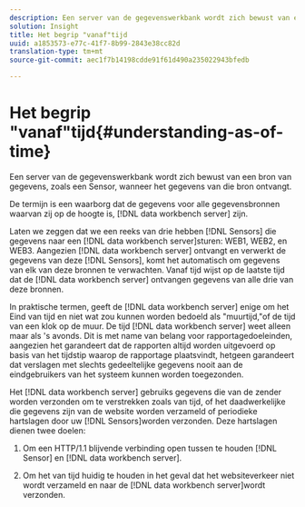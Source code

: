 ```yaml
---
description: Een server van de gegevenswerkbank wordt zich bewust van een bron van gegevens, zoals een Sensor, wanneer het gegevens van die bron ontvangt.
solution: Insight
title: Het begrip "vanaf"tijd
uuid: a1853573-e77c-41f7-8b99-2843e38cc82d
translation-type: tm+mt
source-git-commit: aec1f7b14198cdde91f61d490a235022943bfedb

---
```



# Het begrip &quot;vanaf&quot;tijd{#understanding-as-of-time}

Een server van de gegevenswerkbank wordt zich bewust van een bron van gegevens, zoals een Sensor, wanneer het gegevens van die bron ontvangt.

De termijn is een waarborg dat de gegevens voor alle gegevensbronnen waarvan zij op de hoogte is, [!DNL data workbench server] zijn.

Laten we zeggen dat we een reeks van drie hebben [!DNL Sensors] die gegevens naar een [!DNL data workbench server]sturen: WEB1, WEB2, en WEB3. Aangezien [!DNL data workbench server] ontvangt en verwerkt de gegevens van deze [!DNL Sensors], komt het automatisch om gegevens van elk van deze bronnen te verwachten. Vanaf tijd wijst op de laatste tijd dat de [!DNL data workbench server] ontvangen gegevens van alle drie van deze bronnen.

In praktische termen, geeft de [!DNL data workbench server] enige om het Eind van tijd en niet wat zou kunnen worden bedoeld als &quot;muurtijd,&quot;of de tijd van een klok op de muur. De tijd [!DNL data workbench server] weet alleen maar als &#39;s avonds. Dit is met name van belang voor rapportagedoeleinden, aangezien het garandeert dat de rapporten altijd worden uitgevoerd op basis van het tijdstip waarop de rapportage plaatsvindt, hetgeen garandeert dat verslagen met slechts gedeeltelijke gegevens nooit aan de eindgebruikers van het systeem kunnen worden toegezonden.

Het [!DNL data workbench server] gebruiks gegevens die van de zender worden verzonden om te verstrekken zoals van tijd, of het daadwerkelijke die gegevens zijn van de website worden verzameld of periodieke hartslagen door uw [!DNL Sensors]worden verzonden. Deze hartslagen dienen twee doelen:

1. Om een HTTP/1.1 blijvende verbinding open tussen te houden [!DNL Sensor] en [!DNL data workbench server].

1. Om het van tijd huidig te houden in het geval dat het websiteverkeer niet wordt verzameld en naar de [!DNL data workbench server]wordt verzonden.

